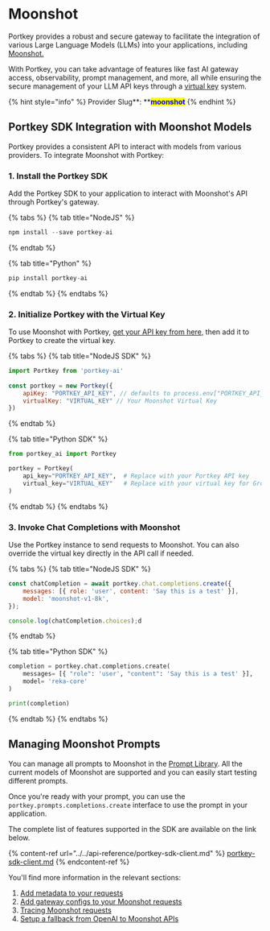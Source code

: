 # Moonshot

Portkey provides a robust and secure gateway to facilitate the integration of various Large Language Models (LLMs) into your applications, including [Moonshot. ](https://moonshot.cn)

With Portkey, you can take advantage of features like fast AI gateway access, observability, prompt management, and more, all while ensuring the secure management of your LLM API keys through a [virtual key](../../product/ai-gateway/virtual-keys/) system.

{% hint style="info" %}
Provider Slug**:  **<mark style="color:blue;">**moonshot**</mark>
{% endhint %}

## Portkey SDK Integration with Moonshot Models

Portkey provides a consistent API to interact with models from various providers. To integrate Moonshot with Portkey:

### **1. Install the Portkey SDK**

Add the Portkey SDK to your application to interact with Moonshot's API through Portkey's gateway.

{% tabs %}
{% tab title="NodeJS" %}
```javascript
npm install --save portkey-ai
```
{% endtab %}

{% tab title="Python" %}
```python
pip install portkey-ai
```
{% endtab %}
{% endtabs %}

### **2. Initialize Portkey with the Virtual Key**

To use Moonshot with Portkey, [get your API key from here,](https://moonshot.cn) then add it to Portkey to create the virtual key.

{% tabs %}
{% tab title="NodeJS SDK" %}
```javascript
import Portkey from 'portkey-ai'
 
const portkey = new Portkey({
    apiKey: "PORTKEY_API_KEY", // defaults to process.env["PORTKEY_API_KEY"]
    virtualKey: "VIRTUAL_KEY" // Your Moonshot Virtual Key
})
```
{% endtab %}

{% tab title="Python SDK" %}
```python
from portkey_ai import Portkey

portkey = Portkey(
    api_key="PORTKEY_API_KEY",  # Replace with your Portkey API key
    virtual_key="VIRTUAL_KEY"   # Replace with your virtual key for Groq
)
```
{% endtab %}
{% endtabs %}

### **3. Invoke Chat Completions with Moonshot**

Use the Portkey instance to send requests to Moonshot. You can also override the virtual key directly in the API call if needed.

{% tabs %}
{% tab title="NodeJS SDK" %}
```javascript
const chatCompletion = await portkey.chat.completions.create({
    messages: [{ role: 'user', content: 'Say this is a test' }],
    model: 'moonshot-v1-8k',
});

console.log(chatCompletion.choices);d
```
{% endtab %}

{% tab title="Python SDK" %}
```python
completion = portkey.chat.completions.create(
    messages= [{ "role": 'user', "content": 'Say this is a test' }],
    model= 'reka-core'
)

print(completion)
```
{% endtab %}
{% endtabs %}

## Managing Moonshot Prompts

You can manage all prompts to Moonshot in the [Prompt Library](../../product/prompt-library.md). All the current models of Moonshot are supported and you can easily start testing different prompts.

Once you're ready with your prompt, you can use the `portkey.prompts.completions.create` interface to use the prompt in your application.

The complete list of features supported in the SDK are available on the link below.

{% content-ref url="../../api-reference/portkey-sdk-client.md" %}
[portkey-sdk-client.md](../../api-reference/portkey-sdk-client.md)
{% endcontent-ref %}

You'll find more information in the relevant sections:

1. [Add metadata to your requests](../../product/observability/metadata.md)
2. [Add gateway configs to your Moonshot requests](../../product/ai-gateway/configs.md)
3. [Tracing Moonshot requests](../../product/observability/traces.md)
4. [Setup a fallback from OpenAI to Moonshot APIs](../../product/ai-gateway/fallbacks.md)


